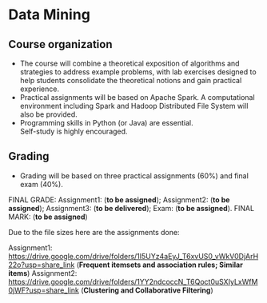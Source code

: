 # Data Mining

## Course organization
- The course will combine a theoretical exposition of algorithms and strategies to address example problems, with lab exercises designed to help students consolidate the theoretical notions and gain practical experience.  
- Practical assignments will be based on Apache Spark. A computational environment including Spark and Hadoop Distributed File System will also be provided.  
- Programming skills in Python (or Java) are essential.  
Self-study is highly encouraged.  

## Grading 
- Grading will be based on three practical assignments (60%) and final exam (40%). 

FINAL GRADE: Assignment1: (**to be assigned**); Assignment2: (**to be assigned**); Assignment3: (**to be delivered**); Exam: (**to be assigned**). FINAL MARK: (**to be assigned**)

Due to the file sizes here are the assignments done:

Assignment1: https://drive.google.com/drive/folders/1I5UYz4aEyJ_T6xvUS0_vWkV0DjArH22o?usp=share_link (**Frequent itemsets and association rules; Similar items**)
Assignment2: https://drive.google.com/drive/folders/1YY2ndcoccN_T6Qoct0uSXIyLxWfM0jWF?usp=share_link (**Clustering and Collaborative Filtering**)
